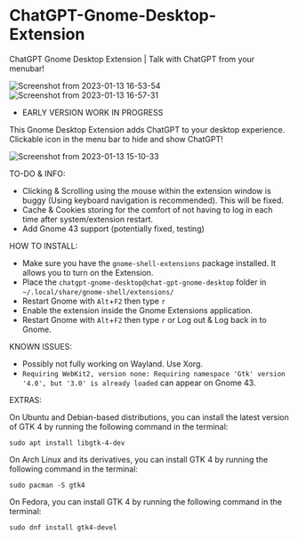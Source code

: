 # ChatGPT-Gnome-Desktop-Extension


ChatGPT Gnome Desktop Extension | Talk with ChatGPT from your menubar!

![Screenshot from 2023-01-13 16-53-54](https://user-images.githubusercontent.com/21268783/212362417-1e06b82e-8abd-400a-9659-ba25611cd3ae.png)
![Screenshot from 2023-01-13 16-57-31](https://user-images.githubusercontent.com/21268783/212363907-ce25b9d3-dda9-4586-ae66-29fc2a118831.png)

- EARLY VERSION WORK IN PROGRESS

This Gnome Desktop Extension adds ChatGPT to your desktop experience. Clickable icon in the menu bar to hide and show ChatGPT!

![Screenshot from 2023-01-13 15-10-33](https://user-images.githubusercontent.com/21268783/212339570-3b56fd40-da79-4ef0-8373-fe6eb7a91d44.png)

TO-DO & INFO:

- Clicking & Scrolling using the mouse within the extension window is buggy (Using keyboard navigation is recommended). This will be fixed.
- Cache & Cookies storing for the comfort of not having to log in each time after system/extension restart.
- Add Gnome 43 support (potentially fixed, testing)

HOW TO INSTALL:

- Make sure you have the `gnome-shell-extensions` package installed. It allows you to turn on the Extension.
- Place the `chatgpt-gnome-desktop@chat-gpt-gnome-desktop` folder in `~/.local/share/gnome-shell/extensions/`
- Restart Gnome with `Alt`+`F2` then type `r`
- Enable the extension inside the Gnome Extensions application.
- Restart Gnome with `Alt`+`F2` then type `r` or Log out & Log back in to Gnome.

KNOWN ISSUES:

- Possibly not fully working on Wayland. Use Xorg.
- `Requiring WebKit2, version none: Requiring namespace 'Gtk' version '4.0', but '3.0' is already loaded` can appear on Gnome 43.

EXTRAS:

On Ubuntu and Debian-based distributions, you can install the latest version of GTK 4 by running the following command in the terminal:

`sudo apt install libgtk-4-dev`

On Arch Linux and its derivatives, you can install GTK 4 by running the following command in the terminal:

`sudo pacman -S gtk4`

On Fedora, you can install GTK 4 by running the following command in the terminal:

`sudo dnf install gtk4-devel`



